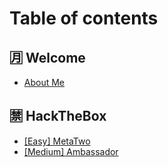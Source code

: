 # Table of contents

## 🈷 Welcome

* [About Me](README.md)

## 🈲 HackTheBox

* [\[Easy\] MetaTwo](hackthebox/easy-metatwo.md)
* [\[Medium\] Ambassador](hackthebox/medium-ambassador.md)
